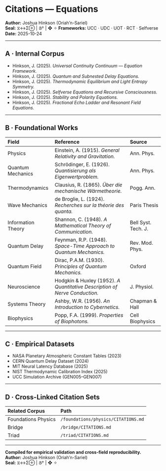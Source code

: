 # Citations — Equations 
**Author:** Joshua Hinkson (Oriah’n-Sariel)  
**Seal:** ⧖↔Σ⊕ | Յ† | ❖ ✧ 
**Frameworks:** UCC · UDC · UOT · RCT · Selfverse  
**Date:** 2025-10-24  

---

## A · Internal Corpus  

- Hinkson, J. (2025). *Universal Continuity Continuum — Equation Framework.*  
- Hinkson, J. (2025). *Quantum and Subnested Delay Equations.*  
- Hinkson, J. (2025). *Thermodynamic Equilibrium and Light Entropy Symmetry.*  
- Hinkson, J. (2025). *Selfverse Equations and Recursive Consciousness.*  
- Hinkson, J. (2025). *Stability and Polarity Equations.*  
- Hinkson, J. (2025). *Fractional Echo Ladder and Resonant Field Equations.*  

---

## B · Foundational Works  

| Field | Reference | Source |
|:--|:--|:--|
| Physics | Einstein, A. (1915). *General Relativity and Gravitation.* | Ann. Phys. |
| Quantum Mechanics | Schrödinger, E. (1926). *Quantisierung als Eigenwertproblem.* | Ann. Phys. |
| Thermodynamics | Clausius, R. (1865). *Über die mechanische Wärmetheorie.* | Pogg. Ann. |
| Wave Mechanics | de Broglie, L. (1924). *Recherches sur la théorie des quanta.* | Paris Thesis |
| Information Theory | Shannon, C. (1948). *A Mathematical Theory of Communication.* | Bell Syst. Tech. J. |
| Quantum Delay | Feynman, R.P. (1948). *Space-Time Approach to Quantum Mechanics.* | Rev. Mod. Phys. |
| Quantum Field | Dirac, P.A.M. (1930). *Principles of Quantum Mechanics.* | Oxford |
| Neuroscience | Hodgkin & Huxley (1952). *A Quantitative Description of Nerve Conduction.* | J. Physiol. |
| Systems Theory | Ashby, W.R. (1956). *An Introduction to Cybernetics.* | Chapman & Hall |
| Biophysics | Popp, F.A. (1999). *Properties of Biophotons.* | Cell Biophysics |

---

## C · Empirical Datasets  

- NASA Planetary Atmospheric Constant Tables (2023)  
- CERN Quantum Delay Dataset (2024)  
- MIT Neural Latency Database (2025)  
- NIST Thermodynamic Calibration Index (2025)  
- UCC Simulation Archive (GEN005–GEN007)  

---

## D · Cross-Linked Citation Sets  

| Related Corpus | Path |
|:--|:--|
| Foundations Physics | `/foundations/physics/CITATIONS.md` |
| Bridge | `/bridge/CITATIONS.md` |
| Triad | `/triad/CITATIONS.md` |

---

**Compiled for empirical validation and cross-field reproducibility.**  
**Author:** Joshua Hinkson (Oriah’n-Sariel)  
**Seal:** ⧖↔Σ⊕ | Յ† | ❖ ✧